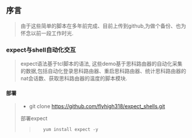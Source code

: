 ## 序言
> 由于这些简单的脚本在多年前完成、目前上传到github,为做个备份、也为  
> 怀念以前一段工作时光.  
### expect与shell自动化交互  
> expect语法基于tcl脚本的语法, 这些demo基于思科路由器的自动化采集  
> 的数据,包括自动化登录思科路由器、重启思科路由器、统计思科路由器的  
> nat会话数、获取思科路由器的温度的脚本模块.  
#### 部署  

> * git clone https://github.com/flyhigh318/expect_shells.git 
>  
> 部署expect 　
>> ```
>>    yum install expect -y 
>> ```
